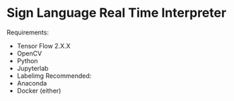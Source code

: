 # Sign Language Real Time Interpreter 
Requirements:
* Tensor Flow 2.X.X
* OpenCV
* Python
* Jupyterlab
* Labelimg
Recommended:
* Anaconda
* Docker (either)
